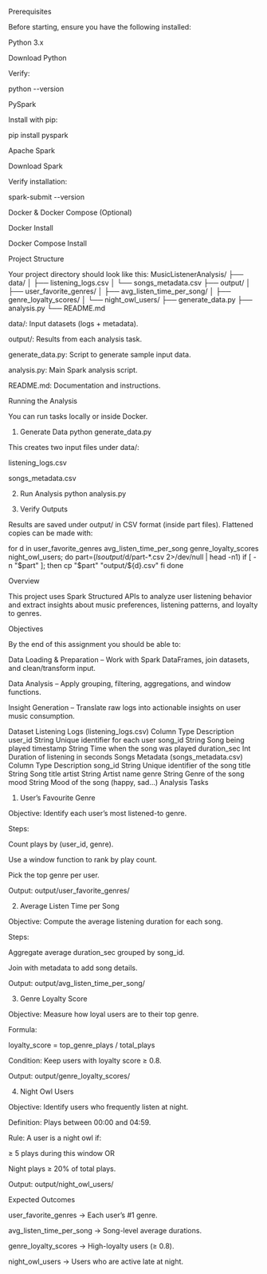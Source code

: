Prerequisites

Before starting, ensure you have the following installed:

Python 3.x

Download Python

Verify:

python --version


PySpark

Install with pip:

pip install pyspark


Apache Spark

Download Spark

Verify installation:

spark-submit --version


Docker & Docker Compose (Optional)

Docker Install

Docker Compose Install

Project Structure

Your project directory should look like this:
MusicListenerAnalysis/
├── data/
│   ├── listening_logs.csv
│   └── songs_metadata.csv
├── output/
│   ├── user_favorite_genres/
│   ├── avg_listen_time_per_song/
│   ├── genre_loyalty_scores/
│   └── night_owl_users/
├── generate_data.py
├── analysis.py
└── README.md

data/: Input datasets (logs + metadata).

output/: Results from each analysis task.

generate_data.py: Script to generate sample input data.

analysis.py: Main Spark analysis script.

README.md: Documentation and instructions.

Running the Analysis

You can run tasks locally or inside Docker.

1. Generate Data
python generate_data.py


This creates two input files under data/:

listening_logs.csv

songs_metadata.csv

2. Run Analysis
python analysis.py

3. Verify Outputs

Results are saved under output/ in CSV format (inside part files).
Flattened copies can be made with:

for d in user_favorite_genres avg_listen_time_per_song genre_loyalty_scores night_owl_users; do
  part=$(ls output/$d/part-*.csv 2>/dev/null | head -n1)
  if [ -n "$part" ]; then
    cp "$part" "output/${d}.csv"
  fi
done

Overview

This project uses Spark Structured APIs to analyze user listening behavior and extract insights about music preferences, listening patterns, and loyalty to genres.

Objectives

By the end of this assignment you should be able to:

Data Loading & Preparation – Work with Spark DataFrames, join datasets, and clean/transform input.

Data Analysis – Apply grouping, filtering, aggregations, and window functions.

Insight Generation – Translate raw logs into actionable insights on user music consumption.

Dataset
Listening Logs (listening_logs.csv)
Column	Type	Description
user_id	String	Unique identifier for each user
song_id	String	Song being played
timestamp	String	Time when the song was played
duration_sec	Int	Duration of listening in seconds
Songs Metadata (songs_metadata.csv)
Column	Type	Description
song_id	String	Unique identifier of the song
title	String	Song title
artist	String	Artist name
genre	String	Genre of the song
mood	String	Mood of the song (happy, sad…)
Analysis Tasks
1. User’s Favourite Genre

Objective: Identify each user’s most listened-to genre.

Steps:

Count plays by (user_id, genre).

Use a window function to rank by play count.

Pick the top genre per user.

Output: output/user_favorite_genres/

2. Average Listen Time per Song

Objective: Compute the average listening duration for each song.

Steps:

Aggregate average duration_sec grouped by song_id.

Join with metadata to add song details.

Output: output/avg_listen_time_per_song/

3. Genre Loyalty Score

Objective: Measure how loyal users are to their top genre.

Formula:

loyalty_score = top_genre_plays / total_plays


Condition: Keep users with loyalty score ≥ 0.8.

Output: output/genre_loyalty_scores/

4. Night Owl Users

Objective: Identify users who frequently listen at night.

Definition: Plays between 00:00 and 04:59.

Rule: A user is a night owl if:

≥ 5 plays during this window OR

Night plays ≥ 20% of total plays.

Output: output/night_owl_users/

Expected Outcomes

user_favorite_genres → Each user’s #1 genre.

avg_listen_time_per_song → Song-level average durations.

genre_loyalty_scores → High-loyalty users (≥ 0.8).

night_owl_users → Users who are active late at night.
